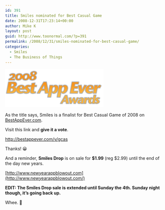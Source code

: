 ```yaml
---
id: 391
title: Smiles nominated for Best Casual Game
date: 2008-12-31T17:23:14+00:00
author: Mike K
layout: post
guid: http://www.toonormal.com/?p=391
permalink: /2008/12/31/smiles-nominated-for-best-casual-game/
categories:
  - Smiles
  - The Business of Things
---
```

<img src="/wp-content/uploads/2008/12/bestappever_sm_white.png" alt="bestappever_sm_white" title="bestappever_sm_white" width="320" height="123" class="alignnone size-full wp-image-401" />

As the title says, Smiles is a finalist for Best Casual Game of 2008 on [BestAppEver.com](http://www.bestappever.com).

Visit this link and **give it a vote**.

<http://bestappever.com/v/gcas>

Thanks! 😀

And a reminder, **Smiles Drop** is on sale for **$1.99** (reg $2.99) until the end of the day new years.

[http://www.newyearappblowout.com](http://www.newyearappblowout.com/)

**EDIT: The Smiles Drop sale is extended until Sunday the 4th. Sunday night though, it&#8217;s going back up.**

Whee. 🙂